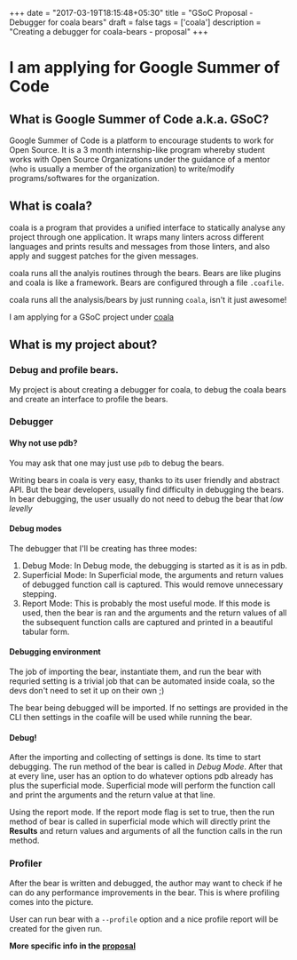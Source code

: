 +++
date = "2017-03-19T18:15:48+05:30"
title = "GSoC Proposal - Debugger for coala bears"
draft = false
tags = ['coala']
description = "Creating a debugger for coala-bears - proposal"
+++

# I am applying for Google Summer of Code

## What is Google Summer of Code a.k.a. GSoC?

Google Summer of Code is a platform to encourage students to work for Open
Source. It is a 3 month internship-like program whereby student works with Open
Source Organizations under the guidance of a mentor
(who is usually a member of the organization) to write/modify programs/softwares
for the organization.

## What is coala?

coala is a program that provides a unified interface to statically analyse
any project through one application. It wraps many linters across different
languages and prints results and messages from those linters, and also apply
and suggest patches for the given messages.

coala runs all the analyis routines through the bears. Bears are like plugins
and coala is like a framework. Bears are configured through a file `.coafile`.

coala runs all the analysis/bears by just running `coala`, isn't it just
awesome!

I am applying for a GSoC project under [coala](https://coala.io)

## What is my project about?

### Debug and profile bears.

My project is about creating a debugger for coala, to debug the coala bears and
create an interface to profile the bears.

### Debugger

#### Why not use pdb?

You may ask that one may just use `pdb` to debug the bears.

Writing bears in coala is very easy, thanks to its user friendly and abstract
API. But the bear developers, usually find difficulty in debugging the bears.
In bear debugging, the user usually do not need to debug the bear that
*low levelly*

#### Debug modes

The debugger that I'll be creating has three modes:

1. Debug Mode:
    In Debug mode, the debugging is started as it is as in pdb.
2. Superficial Mode:
    In Superficial mode, the arguments and return values of debugged function
    call is captured. This would remove unnecessary stepping.
3. Report Mode:
    This is probably the most useful mode. If this mode is used, then the bear
    is ran and the arguments and the return values of all the subsequent function
    calls are captured and printed in a beautiful tabular form.

#### Debugging environment

The job of importing the bear, instantiate them, and run the bear with requried
setting is a trivial job that can be automated inside coala, so the devs don't
need to set it up on their own ;)

The bear being debugged will be imported. If no settings are provided in the CLI
then settings in the coafile will be used while running the bear.

#### Debug!

After the importing and collecting of settings is done. Its time to start
debugging. The run method of the bear is called in *Debug Mode*. After that at
every line, user has an option to do whatever options pdb already has plus the
superficial mode. Superficial mode will perform the function call and print the
arguments and the return value at that line.

Using the report mode. If the report mode flag is set to true, then the run
method of bear is called in superficial mode which will directly print the
**Results** and return values and arguments of all the function calls in the run
 method.

### Profiler

After the bear is written and debugged, the author may want to check if he can
do any performance improvements in the bear. This is where profiling comes into
the picture.

User can run bear with a `--profile` option and a nice profile report will be
created for the given run.

**More specific info in the [proposal](https://meetmangukiya.github.io/GSoC-DebugandProfileBears-coala.pdf)**
